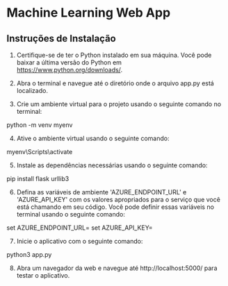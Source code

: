 # Machine Learning Web App

## Instruções de Instalação

1. Certifique-se de ter o Python instalado em sua máquina. Você pode baixar a última versão do Python em https://www.python.org/downloads/.

2. Abra o terminal e navegue até o diretório onde o arquivo app.py está localizado.

3. Crie um ambiente virtual para o projeto usando o seguinte comando no terminal:

python -m venv myenv

4. Ative o ambiente virtual usando o seguinte comando:

myenv\Scripts\activate

5. Instale as dependências necessárias usando o seguinte comando:

pip install flask urllib3

6. Defina as variáveis de ambiente 'AZURE_ENDPOINT_URL' e 'AZURE_API_KEY' com os valores apropriados para o serviço que você está chamando em seu código. Você pode definir essas variáveis no terminal usando o seguinte comando:

set AZURE_ENDPOINT_URL=<valor>
set AZURE_API_KEY=<valor>

7. Inicie o aplicativo com o seguinte comando:

python3 app.py

8. Abra um navegador da web e navegue até http://localhost:5000/ para testar o aplicativo.
